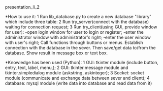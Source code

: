  presentation_li_2

 *How to use it:
1 Run lib_database.py to create a new database "library" which include three table:
2 Run try_server(connect with the database) waiting for connection request;
3 Run try_client(using GUI, provide window for user):
    -open login window for user to login or register;
    -enter the administrator window with administrator's right;
    -enter the user window with user's right;
  Call functions through buttons or menus. Establish connection with the database in the sever. Then save/get data to/from the database.
  Show result in message box or text box.


 *Knowledge has been used (Python):
1 GUI:       tkinter module (include button, entry, text, label, menu,);
2 GUI:       tkinter.message module and tkinter.simpledialog module (askstring, askinteger);
3 Socket:    socket module (communicate and exchange data between sever and client);
4 database:  mysql module (write data into database and read data from it)
